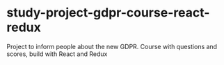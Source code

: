 # study-project-gdpr-course-react-redux
Project to inform people about the new GDPR. Course with questions and scores, build with React and Redux
